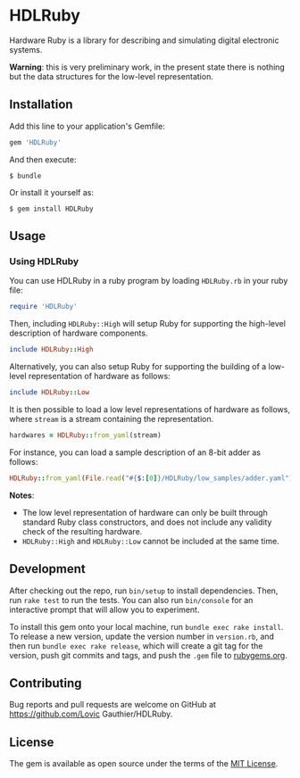 # HDLRuby

Hardware Ruby is a library for describing and simulating digital electronic systems.

__Warning__: this is very preliminary work, in the present state there is nothing but the data structures for the low-level representation.

## Installation

Add this line to your application's Gemfile:

```ruby
gem 'HDLRuby'
```

And then execute:

    $ bundle

Or install it yourself as:

    $ gem install HDLRuby

## Usage

### Using HDLRuby

You can use HDLRuby in a ruby program by loading `HDLRuby.rb` in your ruby file:

```ruby
require 'HDLRuby'
```

Then, including `HDLRuby::High` will setup Ruby for supporting the high-level
description of hardware components.

```ruby
include HDLRuby::High
```

Alternatively, you can also setup Ruby for supporting the building of a
low-level representation of hardware as follows:

```ruby
include HDLRuby::Low
```

It is then possible to load a low level representations of hardware as
follows, where `stream` is a stream containing the representation.

```ruby
hardwares = HDLRuby::from_yaml(stream)
```

For instance, you can load a sample description of an 8-bit adder as follows:

```ruby
HDLRuby::from_yaml(File.read("#{$:[0]}/HDLRuby/low_samples/adder.yaml"))
```

__Notes__:
- The low level representation of hardware can only be built through standard
  Ruby class constructors, and does not include any validity check of the
  resulting hardware.
- `HDLRuby::High` and `HDLRuby::Low` cannot be included at the same time.

## Development

After checking out the repo, run `bin/setup` to install dependencies. Then, run `rake test` to run the tests. You can also run `bin/console` for an interactive prompt that will allow you to experiment.

To install this gem onto your local machine, run `bundle exec rake install`. To release a new version, update the version number in `version.rb`, and then run `bundle exec rake release`, which will create a git tag for the version, push git commits and tags, and push the `.gem` file to [rubygems.org](https://rubygems.org).

## Contributing

Bug reports and pull requests are welcome on GitHub at https://github.com/Lovic Gauthier/HDLRuby.


## License

The gem is available as open source under the terms of the [MIT License](http://opensource.org/licenses/MIT).

